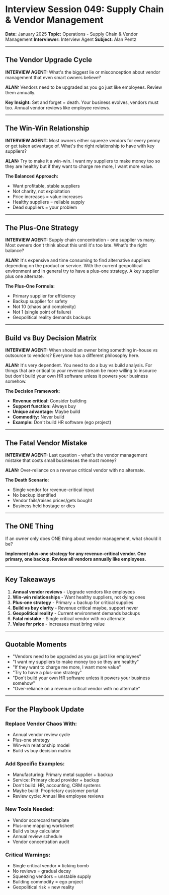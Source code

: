 # Interview Session 049: Supply Chain & Vendor Management

**Date:** January 2025
**Topic:** Operations - Supply Chain & Vendor Management
**Interviewer:** Interview Agent
**Subject:** Alan Pentz

---

## The Vendor Upgrade Cycle

**INTERVIEW AGENT:** What's the biggest lie or misconception about vendor management that even smart owners believe?

**ALAN:** Vendors need to be upgraded as you go just like employees. Review them annually.

**Key Insight:** Set and forget = death. Your business evolves, vendors must too. Annual vendor reviews like employee reviews.

---

## The Win-Win Relationship

**INTERVIEW AGENT:** Most owners either squeeze vendors for every penny or get taken advantage of. What's the right relationship to have with key suppliers?

**ALAN:** Try to make it a win-win. I want my suppliers to make money too so they are healthy but if they want to charge me more, I want more value.

**The Balanced Approach:**
- Want profitable, stable suppliers
- Not charity, not exploitation
- Price increases = value increases
- Healthy suppliers = reliable supply
- Dead suppliers = your problem

---

## The Plus-One Strategy

**INTERVIEW AGENT:** Supply chain concentration - one supplier vs many. Most owners don't think about this until it's too late. What's the right balance?

**ALAN:** It's expensive and time consuming to find alternative suppliers depending on the product or service. With the current geopolitical environment and in general try to have a plus-one strategy. A key supplier plus one alternate.

**The Plus-One Formula:**
- Primary supplier for efficiency
- Backup supplier for safety
- Not 10 (chaos and complexity)
- Not 1 (single point of failure)
- Geopolitical reality demands backups

---

## Build vs Buy Decision Matrix

**INTERVIEW AGENT:** When should an owner bring something in-house vs outsource to vendors? Everyone has a different philosophy here.

**ALAN:** It's very dependent. You need to do a buy vs build analysis. For things that are critical to your revenue stream be more willing to insource but don't build your own HR software unless it powers your business somehow.

**The Decision Framework:**
- **Revenue critical:** Consider building
- **Support function:** Always buy
- **Unique advantage:** Maybe build
- **Commodity:** Never build
- **Example:** Don't build HR software (ego project)

---

## The Fatal Vendor Mistake

**INTERVIEW AGENT:** Last question - what's the vendor management mistake that costs small businesses the most money?

**ALAN:** Over-reliance on a revenue critical vendor with no alternate.

**The Death Scenario:**
- Single vendor for revenue-critical input
- No backup identified
- Vendor fails/raises prices/gets bought
- Business held hostage or dies

---

## The ONE Thing

If an owner only does ONE thing about vendor management, what should it be?

**Implement plus-one strategy for any revenue-critical vendor. One primary, one backup. Review all vendors annually like employees.**

---

## Key Takeaways

1. **Annual vendor reviews** - Upgrade vendors like employees
2. **Win-win relationships** - Want healthy suppliers, not dying ones
3. **Plus-one strategy** - Primary + backup for critical supplies
4. **Build vs buy clarity** - Revenue critical maybe, support never
5. **Geopolitical reality** - Current environment demands backups
6. **Fatal mistake** - Single critical vendor with no alternate
7. **Value for price** - Increases must bring value

---

## Quotable Moments

- "Vendors need to be upgraded as you go just like employees"
- "I want my suppliers to make money too so they are healthy"
- "If they want to charge me more, I want more value"
- "Try to have a plus-one strategy"
- "Don't build your own HR software unless it powers your business somehow"
- "Over-reliance on a revenue critical vendor with no alternate"

---

## For the Playbook Update

### Replace Vendor Chaos With:
- Annual vendor review cycle
- Plus-one strategy
- Win-win relationship model
- Build vs buy decision matrix

### Add Specific Examples:
- Manufacturing: Primary metal supplier + backup
- Service: Primary cloud provider + backup
- Don't build: HR, accounting, CRM systems
- Maybe build: Proprietary customer portal
- Review cycle: Annual like employee reviews

### New Tools Needed:
- Vendor scorecard template
- Plus-one mapping worksheet
- Build vs buy calculator
- Annual review schedule
- Vendor concentration audit

### Critical Warnings:
- Single critical vendor = ticking bomb
- No reviews = gradual decay
- Squeezing vendors = unstable supply
- Building commodity = ego project
- Geopolitical risk = new reality
